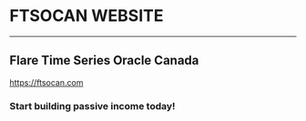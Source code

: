 # FTSOCAN WEBSITE
*********************

## Flare Time Series Oracle Canada

https://ftsocan.com

### Start building passive income today!
